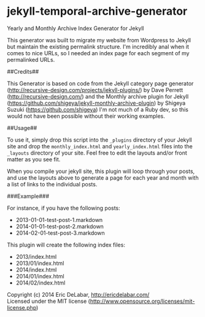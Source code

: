 jekyll-temporal-archive-generator
==============================

Yearly and Monthly Archive Index Generator for Jekyll

This generator was built to migrate my website from Wordpress to Jekyll but maintain the existing permalink structure.  I'm incredibly anal when it comes to nice URLs, so I needed an index page for each segment of my permalinked URLs.

##Credits##

This Generator is based on code from the Jekyll category page generator (http://recursive-design.com/projects/jekyll-plugins/) by Dave Perrett (http://recursive-design.com/) and the Monthly archive plugin for Jekyll (https://github.com/shigeya/jekyll-monthly-archive-plugin) by Shigeya Suzuki (https://github.com/shigeya) I'm not much of a Ruby dev, so this would not have been possible without their working examples.

##Usage##

To use it, simply drop this script into the ```_plugins``` directory of your Jekyll site and drop the ```monthly_index.html``` and ```yearly_index.html``` files into the ```_layouts``` directory of your site.  Feel free to edit the layouts and/or front matter as you see fit.

When you compile your jekyll site, this plugin will loop through your posts, and use the layouts above to generate a page for each year and month with a list of links to the individual posts.

###Example###

For instance, if you have the following posts:
 
* 2013-01-01-test-post-1.markdown
* 2014-01-01-test-post-2.markdown
* 2014-02-01-test-post-3.markdown

This plugin will create the following index files:

* 2013/index.html
* 2013/01/index.html
* 2014/index.html
* 2014/01/index.html
* 2014/02/index.html


Copyright (c) 2014 Eric DeLabar, http://ericdelabar.com/<br/>
Licensed under the MIT license (http://www.opensource.org/licenses/mit-license.php)
